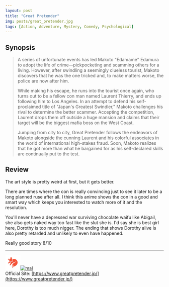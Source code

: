 ```yaml
---
layout: post
title: "Great Pretender"
img: posts/great_pretender.jpg 
tags: [Action, Adventure, Mystery, Comedy, Psychological]
---
```


## Synopsis
>A series of unfortunate events has led Makoto "Edamame" Edamura to adopt the life of crime—pickpocketing and scamming others for a living. However, after swindling a seemingly clueless tourist, Makoto discovers that he was the one tricked and, to make matters worse, the police are now after him.
>
>While making his escape, he runs into the tourist once again, who turns out to be a fellow con man named Laurent Thierry, and ends up following him to Los Angeles. In an attempt to defend his self-proclaimed title of "Japan's Greatest Swindler," Makoto challenges his rival to determine the better scammer. Accepting the competition, Laurent drops them off outside a huge mansion and claims that their target will be the biggest mafia boss on the West Coast.
>
>Jumping from city to city, Great Pretender follows the endeavors of Makoto alongside the cunning Laurent and his colorful associates in the world of international high-stakes fraud. Soon, Makoto realizes that he got more than what he bargained for as his self-declared skills are continually put to the test.

## Review
The art style is pretty weird at first, but it gets better.

There are times where the con is really convincing just to see it later to be a long planned ruse after all. I think this anime shows the con in a good and smart way which keeps you interested to watch more of it and the resolution.

You'll never have a depressed war surviving chocolate waifu like Abigail, she also gets naked way too fast like the slut she is. I'd say she is best girl here, Dorothy is too much nigger. The ending that shows Dorothy alive is also pretty retarded and unlikely to even have happened.
   
Really good story 8/10

---

[![kitsu](..\assets\img\kitsu.png)](https://kitsu.io/anime/great-pretender)[![mal](..\assets\img\mal.ico)](https://myanimelist.net/anime/40052/Great_Pretender)  
Official Site: [https://www.greatpretender.jp/](https://www.greatpretender.jp/)
